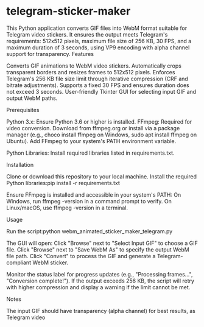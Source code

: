 # telegram-sticker-maker

This Python application converts GIF files into WebM format suitable for Telegram video stickers. It ensures the output meets Telegram's requirements: 512x512 pixels, maximum file size of 256 KB, 30 FPS, and a maximum duration of 3 seconds, using VP9 encoding with alpha channel support for transparency.
Features

Converts GIF animations to WebM video stickers.
Automatically crops transparent borders and resizes frames to 512x512 pixels.
Enforces Telegram's 256 KB file size limit through iterative compression (CRF and bitrate adjustments).
Supports a fixed 30 FPS and ensures duration does not exceed 3 seconds.
User-friendly Tkinter GUI for selecting input GIF and output WebM paths.

Prerequisites

Python 3.x: Ensure Python 3.6 or higher is installed.
FFmpeg: Required for video conversion. Download from ffmpeg.org or install via a package manager (e.g., choco install ffmpeg on Windows, sudo apt install ffmpeg on Ubuntu).
Add FFmpeg to your system's PATH environment variable.


Python Libraries: Install required libraries listed in requirements.txt.

Installation

Clone or download this repository to your local machine.
Install the required Python libraries:pip install -r requirements.txt


Ensure FFmpeg is installed and accessible in your system's PATH:
On Windows, run ffmpeg -version in a command prompt to verify.
On Linux/macOS, use ffmpeg -version in a terminal.



Usage

Run the script:python webm_animated_sticker_maker_telegram.py


The GUI will open:
Click "Browse" next to "Select Input GIF" to choose a GIF file.
Click "Browse" next to "Save WebM As" to specify the output WebM file path.
Click "Convert" to process the GIF and generate a Telegram-compliant WebM sticker.


Monitor the status label for progress updates (e.g., "Processing frames...", "Conversion complete!").
If the output exceeds 256 KB, the script will retry with higher compression and display a warning if the limit cannot be met.

Notes

The input GIF should have transparency (alpha channel) for best results, as Telegram video
